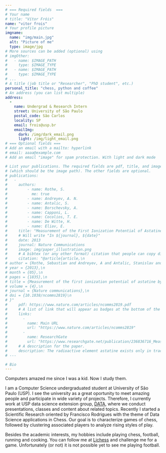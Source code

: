 ```yaml
---
# === Required fields  ===
# Your name 
# title: "Vítor Fróis"
name: "vitor frois"
# Your profile picture
imgname: 
  name: "img/main.jpg"
  alt: "Picture of me"
  type: image/jpg
# More sources can be added (optional) using 
# imgOther:
#   - name: $IMAGE_PATH
#     type: $IMAGE_TYPE
#   - name: $IMAGE_PATH
#     type: $IMAGE_TYPE
# ...
# A title (job title or "Researcher", "PhD student", etc.)
personal_title: "chess, python and coffee"
# An address (you can list multiple)
address: 
  - 
    name: Undergrad & Research Intern
    street: University of São Paulo
    postal_code: São Carlos
    locality: SP
    email: frois@usp.br
    emailImg: 
      dark: /img/dark_email.png
      light: /img/light_email.png
# === Optional fields ===
# Add an email with a mailto: hyperlink
# email: aaaa@example.com
# Add an email "image" for spam protection. With light and dark mode

# List your publications. The required fields are pdf, title, and image 
# (which should be the image path). The other fields are optional.
# publications:
#   - 
#     authors:
#         - name: Rothe, S. 
#           me: true
#         - name: Andreyev, A. N. 
#         - name: Antalic, S.
#         - name: Borschevsky, A.
#         - name: Capponi, L.
#         - name: Cocolios, T. E.
#         - name: De Witte, H.
#         - name: Eliav, E.
#     title: "Measurement of the First Ionization Potential of Astatine by Laser Ionization Spectroscopy"
#     # Will write "In ${journal}, ${date}"
#     date: 2013
#     journal: Nature Communications
#     image: img/paper_illustration.png
#     # A bibtex (or any other format) citation that people can copy directly from the website.
#     citation: "@article{article,\n
# author = {Rothe, Sebastian and Andreyev, A and Antalic, Stanislav and Borschevsky, Anastasia and Capponi, Luigi and Cocolios, Thomas and De Witte, Hilde and Eliav, Ephraim and Fedorov, D.V. and Fedosseev, Valentin and Fink, D and Fritzsche, s and Ghys, Lars and Huyse, M and Imai, Nobuaki and Kaldor, U and Kudryavtsev, Yu and Koester, Ulli and Lane, J and Wendt, Klaus},\n
# year = {2013},\n
# month = {05},\n
# pages = {1835},\n
# title = {Measurement of the first ionization potential of astatine by laser ionization spectroscopy},\n
# volume = {4},\n
# journal = {Nature communications},\n
# doi = {10.1038/ncomms2819}\n
# }"
#     pdf: https://www.nature.com/articles/ncomms2819.pdf
#     # A list of link that will appear as badges at the bottom of the publication.
#     links:
#       -
#         name: Main URL
#         url: "https://www.nature.com/articles/ncomms2819"
#       -
#         name: ResearchGate
#         url: "https://www.researchgate.net/publication/236836716_Measurement_of_the_first_ionization_potential_of_astatine_by_laser_ionization_spectroscopy"
#     # A description for the paper.
#     description: The radioactive element astatine exists only in trace amounts in nature. Its properties can therefore only be explored by study of the minute quantities of artificially produced isotopes or by performing theoretical calculations. One of the most important properties influencing the chemical behaviour is the energy required to remove one electron from the valence shell, referred to as the ionization potential.
# ---

# Bio
---
```


Computers amazed me since I was a kid. Now I study them. 

I am a Computer Science undergraduated student at University of São Paulo (USP). I see the university as a great oportunity to meet amazing people and participate in wide variety of projects. Therefore, I currently work at USP data science extension group, [DATA](http://data.icmc.usp.br/), where we conduct presentations, classes and content about related topics. Recently I started a Scientific Research oriented by Francisco Rodrigues with the theme of Data Science applications in Chess. Our goal is to characterize games of chess, followed by clustering associated players to analyze rising styles of play.

Besides the academic interests, my hobbies include playing chess, football, running and cooking. You can follow me at [Lichess](https://lichess.org/@/Chessfrois) and challenge me for a game. Unfortunately (or not) it is not possible yet to see me playing football.

<!-- # I currently intern at Clave Capital Risk area, where I can apply my knowledge with Python, SQL, Web Scraping and other important tools.

# At USP I research about Complex Networks and participate on DATA and SEMCOMP extension groups.

# My curriculum is available here but you also can see some projects I've made at my GitHub, and contact me via LinkedIn or send me an email


# I am a chemical element with the symbol At and atomic number 85. I am 
# the rarest naturally occurring element in the Earth's crust, occurring only as
# the decay product of various heavier elements. All of my isotopes are
# short-lived; the most stable is astatine-210, with a half-life of 8.1 hours. 

# A pure sample of myself has never been assembled, because any macroscopic
# specimen would be immediately vaporized by the heat of its own radioactivity. -->
